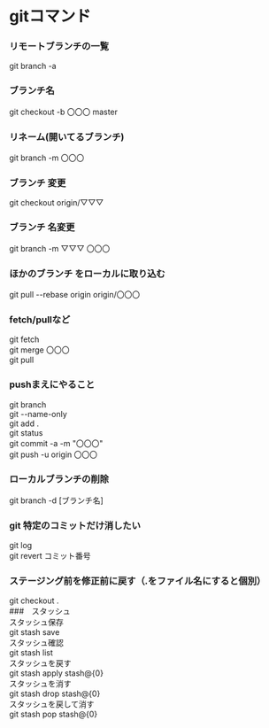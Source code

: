 # gitコマンド  
### リモートブランチの一覧
git branch -a  
### ブランチ名  
git checkout -b 〇〇〇 master  
### リネーム(開いてるブランチ)  
git branch -m 〇〇〇  
### ブランチ 変更  
git checkout origin/▽▽▽  

### ブランチ 名変更  
git branch -m ▽▽▽ 〇〇〇  
  
### ほかのブランチ をローカルに取り込む  
git pull --rebase origin origin/〇〇〇 

### fetch/pullなど  
git fetch  
git merge 〇〇〇  
git pull  

### pushまえにやること  
git branch  
git   --name-only  
git add .  
git status  
git commit -a -m "〇〇〇"  
git push -u origin 〇〇〇  

### ローカルブランチの削除  
git branch -d [ブランチ名] 

### git 特定のコミットだけ消したい  
git log  
git revert コミット番号  

### ステージング前を修正前に戻す（.をファイル名にすると個別）  
git checkout .  
###　スタッシュ  
スタッシュ保存  
git stash save  
スタッシュ確認  
git stash list  
スタッシュを戻す  
git stash apply stash@{0}  
スタッシュを消す  
git stash drop stash@{0}  
スタッシュを戻して消す  
git stash pop stash@{0}  




